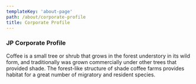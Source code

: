 ```yaml
---
templateKey: 'about-page'
path: /about/corporate-profile
title: Corporate Profile
---
```

### JP Corporate Profile
Coffee is a small tree or shrub that grows in the forest understory in its wild form, and traditionally was grown commercially under other trees that provided shade. The forest-like structure of shade coffee farms provides habitat for a great number of migratory and resident species.

